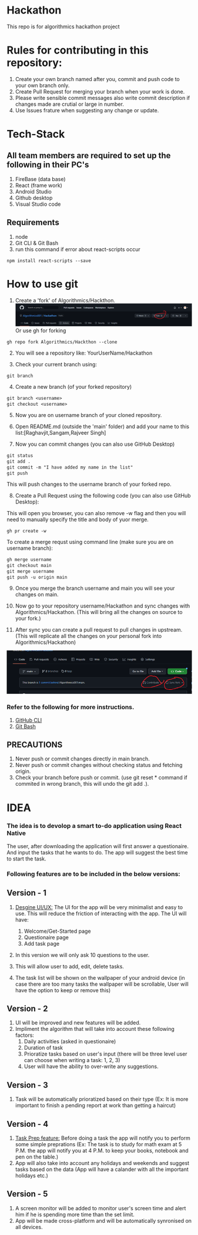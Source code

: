 # Hackathon
This repo is for algorithmics hackathon project

# Rules for contributing in this repository:
1. Create your own branch named after you, commit and push code to your own branch only.
1. Create Pull Request for merging your branch when your work is done.
1. Please write sensible commit messages also write commit description if changes made are crutial or large in number.
1. Use Issues frature when suggesting any change or update.

# Tech-Stack 
## All team members are required to set up the following in their PC's
1. FireBase (data base)
1. React (frame work)
1. Android Studio
1. Github desktop
1. Visual Studio code

## Requirements
1. node
1. Git CLI & Git Bash
1. run this command if error about react-scripts occur 
  ```
  npm install react-scripts --save
  ```

# How to use git
1. Create a 'fork' of Algorithmics/Hackthon.
![alt text](./ImagesForREADME/fork.png?raw=true)
Or use gh for forking
```
gh repo fork Algorithmics/Hackthon --clone
```
2. You will see a repository like: YourUserName/Hackathon

3. Check your current branch using:
```
git branch
```

4. Create a new branch (of your forked repository)
```
git branch <username>
git checkout <username>
```
5. Now you are on username branch of your cloned repository.

6. Open README.md (outside the 'main' folder) and add your name to this list:[Raghavjit,Sangam,Rajveer Singh]

7. Now you can commit changes (you can also use GitHub Desktop)
```
git status
git add .
git commit -m "I have added my name in the list"
git push
```
This will push changes to the username branch of your forked repo.

8. Create a Pull Request using the following code (you can also use GitHub Desktop):

This will open you browser, you can also remove -w flag and then you will need to manually specify the title and body of yuor merge.
```
gh pr create -w
```
To create a merge requst using command line (make sure you are on username branch):
```
gh merge username
git checkout main
git merge username
git push -u origin main
```


9. Once you merge the branch username and main you will see your changes on main.

10. Now go to your repository username/Hackathon and sync changes with Algorithmics/Hackathon. (This will bring all the changes on source to your fork.)

11. After sync you can create a pull request to pull changes in upstream. (This will replicate all the changes on your personal fork into Algorithmics/Hackathon)

![alt text](./ImagesForREADME/sync%26pull.png?raw=true)


### Refer to the following for more instructions.
1. [GitHub CLI](https://cli.github.com/manual/gh_repo_sync)
1. [Git Bash](https://git-scm.com/docs)

## PRECAUTIONS
1. Never push or commit changes directly in main branch.
1. Never push or commit changes without checking status and fetching origin.
1. Check your branch before push or commit. (use git reset * command if commited in wrong branch, this will undo the git add .).

# IDEA

### The idea is to devolop a smart to-do application using React Native
The user, after downloading the application will first answer a questionaire. And input the tasks that he wants to do. The app will suggest the best time to start the task. 

### Following features are to be included in the below versions:



## Version - 1
1. <u>Desgine UI/UX:</u> The UI for the app will be very minimalist and easy to use. This will reduce the friction of interacting with the app. The UI will have:
    1. Welcome/Get-Started page
    2. Questionaire page
    3. Add task page

1. In this version we will only ask 10 questions to the user.
1. This will allow user to add, edit, delete tasks.
1. The task list will be shown on the wallpaper of your android device (in case there are too many tasks the wallpaper will be scrollable, User will have the option to keep or remove this)

## Version - 2
1. UI will be improved and new features will be added.
1. Impliment the algorithm that will take into account these following factors:
    1. Daily activities (asked in questionaire) 
    2. Duration of task 
    3. Prioratize tasks based on user's input (there will be three level user can choose when writing a task: 1, 2, 3)
    4. User will have the ability to over-write any suggestions.

## Version - 3
1. Task will be automatically prioratized based on their type (Ex: It is more important to finish a pending report at work than getting a haircut)

## Version - 4
1. <u>Task Prep feature:</u> Before doing a task the app will notify you to perform some simple preprations (Ex: The task is to study for math exam at 5 P.M. the app will notify you at 4 P.M. to keep your books, notebook and pen on the table.)
1. App will also take into account any holidays and weekends and suggest tasks based on the data (App will have a calander with all the important holidays etc.)

## Version - 5
1. A screen monitor will be added to monitor user's screen time and alert him if he is spending more time than the set limit.
1. App will be made cross-platform and will be automatically synronised on all devices.

